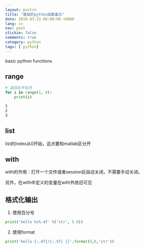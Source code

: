 ```yaml
---
layout: postcn
title: "基础的python函数备忘"
date: 2018-03-23 08:00:00 +0800
lang: cn
nav: post
stickie: false
comments: true
category: python
tags: [ python]
---
```


basic python functions
<!-- more -->

## range
```python
# 返回左开右闭
for i in range(1, 4):
    print(i)
```
```sh
1
2
3
```
## list
list的index从0开始，这点要和matlab区分开

## with
with的作用：打开一个文件或者session后自动关闭，不需要手动关闭。

另外，在with中定义的变量在with外依旧可见

## 格式化输出
1. 使用百分号
```python
print('hello %s%.4f' %('str', 5.0))
```
2. 使用format
```python
print('hello {:.4f}/{:.5f} {}'.format(5,6,'str'))
```
